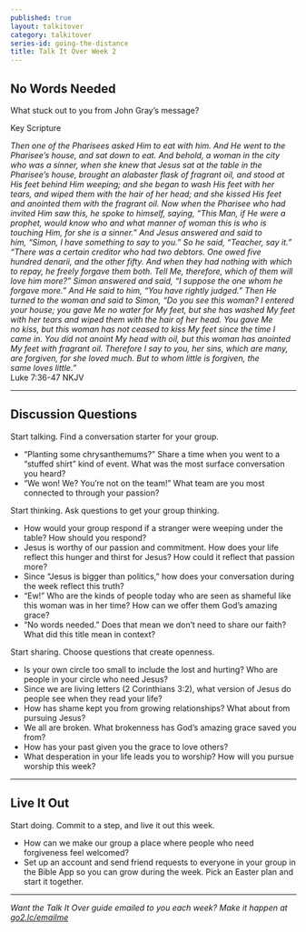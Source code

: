 ```yaml
---
published: true
layout: talkitover
category: talkitover
series-id: going-the-distance
title: Talk It Over Week 2
---
```


## No Words Needed

<p class="lead">What stuck out to you from John Gray’s message?</p>

Key Scripture

_Then one of the Pharisees asked Him to eat with him. And He went to the Pharisee’s house, and sat down to eat. And behold, a woman in the city who was a sinner, when she knew that Jesus sat at the table in the Pharisee’s house, brought an alabaster flask of fragrant oil, and stood at His feet behind Him weeping; and she began to wash His feet with her tears, and wiped them with the hair of her head; and she kissed His feet and anointed them with the fragrant oil. Now when the Pharisee who had invited Him saw this, he spoke to himself, saying, “This Man, if He were a prophet, would know who and what manner of woman this is who is touching Him, for she is a sinner.” And Jesus answered and said to him, “Simon, I have something to say to you.” So he said, “Teacher, say it.”
“There was a certain creditor who had two debtors. One owed five hundred denarii, and the other fifty. And when they had nothing with which to repay, he freely forgave them both. Tell Me, therefore, which of them will love him more?” Simon answered and said, “I suppose the one whom he forgave more.”
And He said to him, “You have rightly judged.” Then He turned to the woman and said to Simon, “Do you see this woman? I entered your house; you gave Me no water for My feet, but she has washed My feet with her tears and wiped them with the hair of her head. You gave Me no kiss, but this woman has not ceased to kiss My feet since the time I came in. You did not anoint My head with oil, but this woman has anointed My feet with fragrant oil. Therefore I say to you, her sins, which are many, are forgiven, for she loved much. But to whom little is forgiven, the same loves little.”_  
Luke 7:36-47 NKJV  

* * *

## Discussion Questions
<p class="lead">Start talking. Find a conversation starter for your group.</p> 

* “Planting some chrysanthemums?” Share a time when you went to a “stuffed shirt” kind of event. What was the most surface conversation you heard?
* “We won! We? You’re not on the team!” What team are you most connected to through your passion?

<p class="lead">Start thinking. Ask questions to get your group thinking.</p> 

* How would your group respond if a stranger were weeping under the table? How should you respond?
* Jesus is worthy of our passion and commitment. How does your life reflect this hunger and thirst for Jesus? How could it reflect that passion more?
* Since “Jesus is bigger than politics,” how does your conversation during the week reflect this truth?
* “Ew!” Who are the kinds of people today who are seen as shameful like this woman was in her time? How can we offer them God’s amazing grace?
* “No words needed.” Does that mean we don’t need to share our faith? What did this title mean in context?
 
<p class="lead">Start sharing. Choose questions that create openness.</p> 

* Is your own circle too small to include the lost and hurting? Who are people in your circle who need Jesus?
* Since we are living letters (2 Corinthians 3:2), what version of Jesus do people see when they read your life?
* How has shame kept you from growing relationships? What about from pursuing Jesus?
* We all are broken. What brokenness has God’s amazing grace saved you from?
* How has your past given you the grace to love others?
* What desperation in your life leads you to worship? How will you pursue worship this week?

* * *

## Live It Out
<p class="lead">Start doing. Commit to a step, and live it out this week.</p>

* How can we make our group a place where people who need forgiveness feel welcomed?
* Set up an account and send friend requests to everyone in your group in the Bible App so you can grow during the week. Pick an Easter plan and start it together.

* * *

_Want the Talk It Over guide emailed to you each week? Make it happen at [go2.lc/emailme](http://info.life.church/talkitover)_
